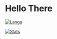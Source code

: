 # Hello There
[![Langs](https://github-readme-stats.vercel.app/api/top-langs/?username=ditw11mhs&hide=jupyter%20notebook,html,dart,shell,swift,kotlin,objective-c&theme=dark)](https://github.com/anuraghazra/github-readme-stats)

[![Stats](https://github-readme-stats.vercel.app/api?username=ditw11mhs&theme=dark&hide=contribs,prs,issues)](https://github.com/anuraghazra/github-readme-stats)

<!--
**ditw11mhs/ditw11mhs** is a ✨ _special_ ✨ repository because its `README.md` (this file) appears on your GitHub profile.

Here are some ideas to get you started:

- 🔭 I’m currently working on ...
- 🌱 I’m currently learning ...
- 👯 I’m looking to collaborate on ...
- 🤔 I’m looking for help with ...
- 💬 Ask me about ...
- 📫 How to reach me: ...
- 😄 Pronouns: ...
- ⚡ Fun fact: ...
-->

